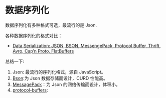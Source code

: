# 数据序列化

数据序列化有多种格式可选，最流行的是 Json.

各种数据序列化的格式对比：

- [Data Serialization: JSON, BSON, MessengePack, Protocol Buffer, Thrift, Avro, Cap’n Proto, FlatBuffers ](https://yuhui-lin.github.io/blog/2017/08/01/serialization)

总结一下: 

1. Json: 最流行的序列化格式，源自 JavaScript。
2. [Bson](http://bsonspec.org/):为 Json 数据存储而设计，CURD 性能高。
1. [MessagePack](https://github.com/msgpack/msgpack)：为 Json 的网络传输而设计，体积小。
1. [protocol-buffers](https://github.com/protocolbuffers/protobuf): 

